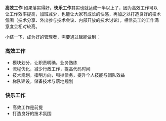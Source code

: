 **高效工作** 如果落实得好，**快乐工作**其实也就达成一半以上了，因为高效工作可以让工作效率提高，加班减少，也能让大家有成长的快感，再加之以打造良好的技术氛围（技术分享、外出参与技术会议、内部开放的技术讨论），相信员工的工作满意度会相对较高。

小结一下，成为好的管理者，需要通过赋能做到：

### 高效工作

+ 模块划分，让职责明确，业务熟练
+ 流程优化，减少行政工作，提高代码时间
+ 技术规划，指明方向，甩掉债务，提升个人技能与团队效益
+ 梯队建设，储备技术与落地规划

### 快乐工作

+ 高效工作是前提
+ 打造良好的技术氛围